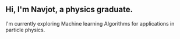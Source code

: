 ## Hi, I'm Navjot, a physics graduate.

I'm currently exploring Machine learning Algorithms for applications in particle physics.


<!---
Navjot-19/Navjot-19 is a ✨ special ✨ repository because its `README.md` (this file) appears on your GitHub profile.
You can click the Preview link to take a look at your changes.
--->
